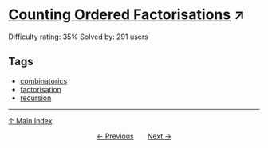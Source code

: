 # [Counting Ordered Factorisations](https://projecteuler.net/problem=738) ↗️

Difficulty rating: 35%
Solved by: 291 users
## Tags

- [combinatorics](../tags/combinatorics.md)
- [factorisation](../tags/factorisation.md)
- [recursion](../tags/recursion.md)



---

[↑ Main Index](../README.md)


<div align=center><a href='737.md'>← Previous</a> &nbsp;&nbsp; &nbsp;&nbsp;  <a href='739.md'>Next →</a></div>
